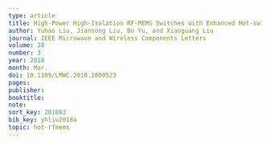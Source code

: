 ```yaml
---
type: article
title: High-Power High-Isolation RF-MEMS Switches with Enhanced Hot-switching Reliability Using A Shunt Protection Technique
author: Yuhao Liu, Jiansong Liu, Bo Yu, and Xiaoguang Liu
journal: IEEE Microwave and Wireless Components Letters
volume: 28
number: 3
year: 2018
month: Mar.
doi: 10.1109/LMWC.2018.2800523
pages:
publisher:
booktitle:
note: 
sort_key: 201803
bib_key: yhliu2018a
topic: hot-rfmems
---
```

